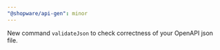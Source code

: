```yaml
---
"@shopware/api-gen": minor
---
```


New command `validateJson` to check correctness of your OpenAPI json file.
